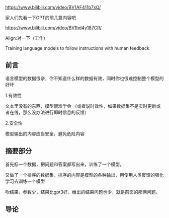 https://www.bilibili.com/video/BV1AF411b7xQ/

家人们先看一下GPT的前几篇内容吧

https://www.bilibili.com/video/BV1hd4y187CR/

Align:对一下（工作）

Training language models to follow instructions with human feedback

## 前言
语言模型的数据很杂，你不知道什么样的数据有效，同时你也很难控制整个模型的好坏

1.有效性

文本里没有的东西，模型很难学会
（或者说时效性，如果数据集不是实时更新或者在线，那么没办法进行即时信息的反馈）

2.安全性

模型输出的内容应当安全，避免危险内容

## 摘要部分
首先标一个数据，把问题和答案都写出来，训练了一个模型。

又做了一个排序的数据集，排序的内容是模型的各种输出，用使用人类反馈的强化学习去训练一个模型

吹结果，参数少，结果比gpt3好，给出的结果问题也少，就是前面的那俩问题。

## 导论
